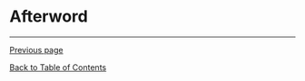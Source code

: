 # Afterword


---

[Previous page](/Lorehuin/Back/credits.md)

[Back to Table of Contents](/Lorehuin/Front/table-of-contents.md)